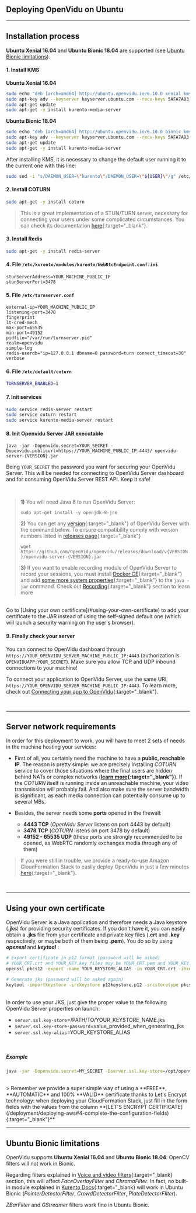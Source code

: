 <h2 id="section-title">Deploying OpenVidu on Ubuntu</h2>
<hr>

## Installation process

**Ubuntu Xenial 16.04** and **Ubuntu Bionic 18.04** are supported (see [Ubuntu Bionic limitations](#ubuntu-bionic-limitations)).

#### 1. Install KMS

**Ubuntu Xenial 16.04**

```bash
sudo echo "deb [arch=amd64] http://ubuntu.openvidu.io/6.10.0 xenial kms6" | sudo tee /etc/apt/sources.list.d/kurento.list
sudo apt-key adv --keyserver keyserver.ubuntu.com --recv-keys 5AFA7A83
sudo apt-get update
sudo apt-get -y install kurento-media-server
```

**Ubuntu Bionic 18.04**

```bash
sudo echo "deb [arch=amd64] http://ubuntu.openvidu.io/6.10.0 bionic kms6" | sudo tee /etc/apt/sources.list.d/kurento.list
sudo apt-key adv --keyserver keyserver.ubuntu.com --recv-keys 5AFA7A83
sudo apt-get update
sudo apt-get -y install kurento-media-server
```

After installing KMS, it is necessary to change the default user running it to the current one with this line:

```bash
sudo sed -i "s/DAEMON_USER=\"kurento\"/DAEMON_USER=\"${USER}\"/g" /etc/default/kurento-media-server
```

#### 2. Install COTURN
```bash
sudo apt-get -y install coturn
```

> This is a great implementation of a STUN/TURN server, necessary for connecting your users under some complicated circumstances. You can check its documentation [here](https://github.com/coturn/coturn){:target="_blank"}.

#### 3. Install Redis
```bash
sudo apt-get -y install redis-server
```

#### 4. File `/etc/kurento/modules/kurento/WebRtcEndpoint.conf.ini`
```console
stunServerAddress=YOUR_MACHINE_PUBLIC_IP
stunServerPort=3478
```

#### 5. File `/etc/turnserver.conf`
```console
external-ip=YOUR_MACHINE_PUBLIC_IP
listening-port=3478
fingerprint
lt-cred-mech
max-port=65535
min-port=49152
pidfile="/var/run/turnserver.pid"
realm=openvidu
simple-log
redis-userdb="ip=127.0.0.1 dbname=0 password=turn connect_timeout=30"
verbose
```

#### 6. File `/etc/default/coturn`
```bash
TURNSERVER_ENABLED=1
```

#### 7. Init services
```bash
sudo service redis-server restart
sudo service coturn restart
sudo service kurento-media-server restart
```

#### 8. Init Openvidu Server JAR executable

```console
java -jar -Dopenvidu.secret=YOUR_SECRET -Dopenvidu.publicurl=https://YOUR_MACHINE_PUBLIC_IP:4443/ openvidu-server-{VERSION}.jar
```

Being `YOUR_SECRET` the password you want for securing your OpenVidu Server. This will be needed for connecting to OpenVidu Server dashboard and for consuming OpenVidu Server REST API. Keep it safe!

<br>

> **1)** You will need Java 8 to run OpenVidu Server:
> 
> `sudo apt-get install -y openjdk-8-jre`</br>
> 
> **2)** You can get any [version](/releases/){:target="_blank"} of OpenVidu Server with the command below. To ensure compatibility comply with version numbers listed in [releases page](/releases/){:target="_blank"}
> 
> `wget https://github.com/OpenVidu/openvidu/releases/download/v{VERSION}/openvidu-server-{VERSION}.jar`</br>
>
> **3)** If you want to enable recording module of OpenVidu Server to record your sessions, you must install [Docker CE](https://docs.docker.com/install/linux/docker-ce/ubuntu/){:target="_blank"} and add [some more system properties](/advanced-features/recording/#2-launch-openvidu-server-with-new-properties){:target="_blank"} to the `java -jar` command. Check out [Recording](/advanced-features/recording){:target="_blank"} section to learn more

<br>
Go to [Using your own certificate](#using-your-own-certificate) to add your certificate to the JAR instead of using the self-signed default one (which will launch a security warning on the user's browser).

#### 9. Finally check your server

You can connect to OpenVidu dashboard through `https://YOUR_OPENVIDU_SERVER_MACHINE_PUBLIC_IP:4443` (authorization is `OPENVIDUAPP:YOUR_SECRET`). Make sure you allow TCP and UDP inbound connections to your machine!

To connect your application to OpenVidu Server, use the same URL `https://YOUR_OPENVIDU_SERVER_MACHINE_PUBLIC_IP:4443`. To learn more, check out [Connecting your app to OpenVidu](/deployment/deploying-app/#connecting-your-external-app-to-openvidu){:target="_blank"}.

<br>

---

## Server network requirements

In order for this deployment to work, you will have to meet 2 sets of needs in the machine hosting your services:
  
  - First of all, you certainly need the machine to have a **public, reachable IP**. The reason is pretty simple: we are precisely installing _COTURN_ service to cover those situations where the final users are hidden behind NATs or complex networks (**[learn more](/troubleshooting#6-what-are-stun-and-turn-servers-and-why-do-i-need-them){:target="_blank"}**). If the *COTURN* itself is running inside an unreachable machine, your video transmission will probably fail. And also make sure the server bandwidth is significant, as each media connection can potentially consume up to several MBs.

  - Besides, the server needs some **ports** opened in the firewall:

      - **4443 TCP** (_OpenVidu Server_ listens on port 4443 by default)
      - **3478 TCP** (_COTURN_ listens on port 3478 by default)
      - **49152 - 65535 UDP** (these ports are strongly recommended to be opened, as WebRTC randomly exchanges media through any of them)
  
  > If you were still in trouble, we provide a ready-to-use Amazon CloudFormation Stack to easily deploy OpenVidu in just a few minutes [here](/deployment/deploying-aws){:target="_blank"}.

<br>

---

## Using your own certificate

OpenVidu Server is a Java application and therefore needs a Java keystore (**.jks**) for providing security certificates. If you don't have it, you can easily obtain a **.jks** file from your certificate and private key files (**.crt** and **.key** respectively, or maybe both of them being **.pem**). You do so by using **_openssl_** and **_keytool_** :

```bash
# Export certificate in p12 format (password will be asked)
# YOUR_CRT.crt and YOUR_KEY.key files may be YOUR_CRT.pem and YOUR_KEY.pem files instead
openssl pkcs12 -export -name YOUR_KEYSTORE_ALIAS -in YOUR_CRT.crt -inkey YOUR_PRIVATE_KEY.key -out p12keystore.p12

# Generate jks (password will be asked again)
keytool -importkeystore -srckeystore p12keystore.p12 -srcstoretype pkcs12 -deststoretype pkcs12 -alias YOUR_KEYSTORE_ALIAS -destkeystore YOUR_KEYSTORE_NAME.jks
```

<br>
In order to use your JKS, just give the proper value to the following OpenVidu Server properties on launch:

- `server.ssl.key-store`=/PATH/TO/YOUR_KEYSTORE_NAME.jks
- `server.ssl.key-store-password`=value_provided_when_generating_jks
- `server.ssl.key-alias`=YOUR_KEYSTORE_ALIAS

<br>

##### Example

```bash
java -jar -Dopenvidu.secret=MY_SECRET -Dserver.ssl.key-store=/opt/openvidu/my_keystore.jks -Dserver.ssl.key-store-password=MY_KEYSTORE_SECRET -Dserver.ssl.key-alias=my_cert_alias openvidu-server-2.5.0.jar
```

<br>
> Remember we provide a super simple way of using a **FREE**, **AUTOMATIC** and 100% **VALID** certificate thanks to Let's Encrypt technology: when deploying your CloudFormation Stack, just fill in the form fields with the values from the column **[LET'S ENCRYPT CERTIFICATE](/deployment/deploying-aws#4-complete-the-configuration-fields){:target="_blank"}**

<br>

---

## Ubuntu Bionic limitations

OpenVidu supports **Ubuntu Xenial 16.04** and **Ubuntu Bionic 18.04**. OpenCV filters will not work in Bionic.

Regarding filters explained in [Voice and video filters](https://openvidu.io/docs/advanced-features/filters/){:target="_blank} section, this will affect *FaceOverlayFilter* and *ChromaFilter*. In fact, no built-in module explained in [Kurento Docs](https://doc-kurento.readthedocs.io/en/stable/features/kurento_modules.html){:target="_blank} will work in Ubuntu Bionic (*PointerDetectorFilter*, *CrowdDetectorFilter*, *PlateDetectorFIlter*).

*ZBarFilter* and *GStreamer* filters work fine in Ubuntu Bionic.

<br>
